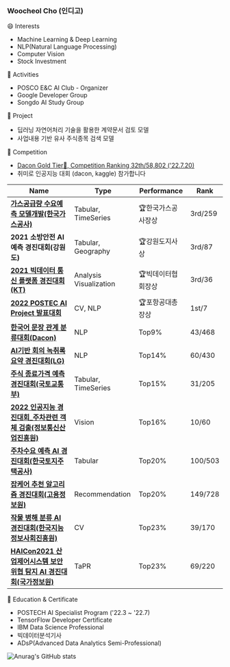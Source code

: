 ### Woocheol Cho (인디고)

😄 Interests
 - Machine Learning & Deep Learning
 - NLP(Natural Language Processing)
 - Computer Vision
 - Stock Investment


:busts_in_silhouette: Activities
 - POSCO E&C AI Club - Organizer
 - Google Developer Group
 - Songdo AI Study Group


:file_folder: Project
 - 딥러닝 자연어처리 기술을 활용한 계약문서 검토 모델
 - 사업내용 기반 유사 주식종목 검색 모델


🚩 Competition
 - [Dacon Gold Tier🏅, Competition Ranking 32th/58,802 ('22.7.20)](https://dacon.io/myprofile/413586/competition)
 - 취미로 인공지능 대회 (dacon, kaggle) 참가합니다


|Name|Type|Performance|Rank|
|---|---|---|---|
|**[가스공급량 수요예측 모델개발(한국가스공사)](https://dacon.io/competitions/official/235830/overview/description)**|Tabular, TimeSeries|:trophy:한국가스공사장상|3rd/259|
|**2021 소방안전 AI 예측 경진대회(강원도)**|Tabular, Geography|:trophy:강원도지사상|3rd/87|
|**[2021 빅데이터 통신 플랫폼 경진대회(KT)](https://dacon.io/competitions/official/235753/overview/description)**|Analysis Visualization|:trophy:빅데이터협회장상|3rd/36|
|**[2022 POSTEC AI Project 발표대회](http://piai.postech.ac.kr/academy-for-enterprise)**|CV, NLP|:trophy:포항공대총장상|1st/7|
|**[한국어 문장 관계 분류대회(Dacon)](https://dacon.io/competitions/official/235875/overview/description)**|NLP|Top9%|43/468|
|**[AI기반 회의 녹취록 요약 경진대회(LG)](https://dacon.io/competitions/official/235813/overview/description)**|NLP|Top14%|60/430|
|**[주식 종료가격 예측 경진대회(국토교통부)](https://dacon.io/competitions/official/235857/overview/description)**|Tabular, TimeSeries|Top15%|31/205|
|**[2022 인공지능 경진대회_주차관련 객체 검출(정보통신산업진흥원)](https://aichallenge.or.kr/competition/detail/1/task/1/taskInfo)**|Vision|Top16%|10/60|
|**[주차수요 예측 AI 경진대회(한국토지주택공사)](https://dacon.io/competitions/official/235745/overview/description)**|Tabular|Top20%|100/503|
|**[잡케어 추천 알고리즘 경진대회(고용정보원)](https://dacon.io/competitions/official/235863/overview/description)**|Recommendation|Top20%|149/728|
|**[작물 병해 분류 AI 경진대회(한국지능정보사회진흥원)](https://dacon.io/competitions/official/235842/overview/description)**|CV|Top23%|39/170|
|**[HAICon2021 산업제어시스템 보안위협 탐지 AI 경진대회(국가정보원)](https://dacon.io/competitions/official/235757/overview/description)**|TaPR|Top23%|69/220|


📜 Education & Certificate
 - POSTECH AI Specialist Program ('22.3 ~ '22.7)
 - TensorFlow Developer Certificate
 - IBM Data Science Professional
 - 빅데이터분석기사
 - ADsP(Advanced Data Analytics Semi-Professional)
 

![Anurag's GitHub stats](https://github-readme-stats.vercel.app/api?username=inrap8206)
